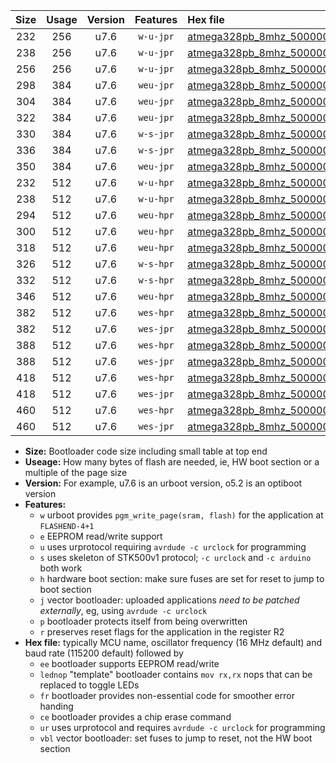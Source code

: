 |Size|Usage|Version|Features|Hex file|
|:-:|:-:|:-:|:-:|:--|
|232|256|u7.6|`w-u-jpr`|[atmega328pb_8mhz_500000bps_ur_vbl.hex](https://raw.githubusercontent.com/stefanrueger/urboot/main/bootloaders/atmega328pb/fcpu_8mhz/500000_bps/atmega328pb_8mhz_500000bps_ur_vbl.hex)|
|238|256|u7.6|`w-u-jpr`|[atmega328pb_8mhz_500000bps_lednop_ur_vbl.hex](https://raw.githubusercontent.com/stefanrueger/urboot/main/bootloaders/atmega328pb/fcpu_8mhz/500000_bps/atmega328pb_8mhz_500000bps_lednop_ur_vbl.hex)|
|256|256|u7.6|`w-u-jpr`|[atmega328pb_8mhz_500000bps_lednop_fr_ur_vbl.hex](https://raw.githubusercontent.com/stefanrueger/urboot/main/bootloaders/atmega328pb/fcpu_8mhz/500000_bps/atmega328pb_8mhz_500000bps_lednop_fr_ur_vbl.hex)|
|298|384|u7.6|`weu-jpr`|[atmega328pb_8mhz_500000bps_ee_ur_vbl.hex](https://raw.githubusercontent.com/stefanrueger/urboot/main/bootloaders/atmega328pb/fcpu_8mhz/500000_bps/atmega328pb_8mhz_500000bps_ee_ur_vbl.hex)|
|304|384|u7.6|`weu-jpr`|[atmega328pb_8mhz_500000bps_ee_lednop_ur_vbl.hex](https://raw.githubusercontent.com/stefanrueger/urboot/main/bootloaders/atmega328pb/fcpu_8mhz/500000_bps/atmega328pb_8mhz_500000bps_ee_lednop_ur_vbl.hex)|
|322|384|u7.6|`weu-jpr`|[atmega328pb_8mhz_500000bps_ee_lednop_fr_ur_vbl.hex](https://raw.githubusercontent.com/stefanrueger/urboot/main/bootloaders/atmega328pb/fcpu_8mhz/500000_bps/atmega328pb_8mhz_500000bps_ee_lednop_fr_ur_vbl.hex)|
|330|384|u7.6|`w-s-jpr`|[atmega328pb_8mhz_500000bps_vbl.hex](https://raw.githubusercontent.com/stefanrueger/urboot/main/bootloaders/atmega328pb/fcpu_8mhz/500000_bps/atmega328pb_8mhz_500000bps_vbl.hex)|
|336|384|u7.6|`w-s-jpr`|[atmega328pb_8mhz_500000bps_lednop_vbl.hex](https://raw.githubusercontent.com/stefanrueger/urboot/main/bootloaders/atmega328pb/fcpu_8mhz/500000_bps/atmega328pb_8mhz_500000bps_lednop_vbl.hex)|
|350|384|u7.6|`weu-jpr`|[atmega328pb_8mhz_500000bps_ee_lednop_fr_ce_ur_vbl.hex](https://raw.githubusercontent.com/stefanrueger/urboot/main/bootloaders/atmega328pb/fcpu_8mhz/500000_bps/atmega328pb_8mhz_500000bps_ee_lednop_fr_ce_ur_vbl.hex)|
|232|512|u7.6|`w-u-hpr`|[atmega328pb_8mhz_500000bps_ur.hex](https://raw.githubusercontent.com/stefanrueger/urboot/main/bootloaders/atmega328pb/fcpu_8mhz/500000_bps/atmega328pb_8mhz_500000bps_ur.hex)|
|238|512|u7.6|`w-u-hpr`|[atmega328pb_8mhz_500000bps_lednop_ur.hex](https://raw.githubusercontent.com/stefanrueger/urboot/main/bootloaders/atmega328pb/fcpu_8mhz/500000_bps/atmega328pb_8mhz_500000bps_lednop_ur.hex)|
|294|512|u7.6|`weu-hpr`|[atmega328pb_8mhz_500000bps_ee_ur.hex](https://raw.githubusercontent.com/stefanrueger/urboot/main/bootloaders/atmega328pb/fcpu_8mhz/500000_bps/atmega328pb_8mhz_500000bps_ee_ur.hex)|
|300|512|u7.6|`weu-hpr`|[atmega328pb_8mhz_500000bps_ee_lednop_ur.hex](https://raw.githubusercontent.com/stefanrueger/urboot/main/bootloaders/atmega328pb/fcpu_8mhz/500000_bps/atmega328pb_8mhz_500000bps_ee_lednop_ur.hex)|
|318|512|u7.6|`weu-hpr`|[atmega328pb_8mhz_500000bps_ee_lednop_fr_ur.hex](https://raw.githubusercontent.com/stefanrueger/urboot/main/bootloaders/atmega328pb/fcpu_8mhz/500000_bps/atmega328pb_8mhz_500000bps_ee_lednop_fr_ur.hex)|
|326|512|u7.6|`w-s-hpr`|[atmega328pb_8mhz_500000bps.hex](https://raw.githubusercontent.com/stefanrueger/urboot/main/bootloaders/atmega328pb/fcpu_8mhz/500000_bps/atmega328pb_8mhz_500000bps.hex)|
|332|512|u7.6|`w-s-hpr`|[atmega328pb_8mhz_500000bps_lednop.hex](https://raw.githubusercontent.com/stefanrueger/urboot/main/bootloaders/atmega328pb/fcpu_8mhz/500000_bps/atmega328pb_8mhz_500000bps_lednop.hex)|
|346|512|u7.6|`weu-hpr`|[atmega328pb_8mhz_500000bps_ee_lednop_fr_ce_ur.hex](https://raw.githubusercontent.com/stefanrueger/urboot/main/bootloaders/atmega328pb/fcpu_8mhz/500000_bps/atmega328pb_8mhz_500000bps_ee_lednop_fr_ce_ur.hex)|
|382|512|u7.6|`wes-hpr`|[atmega328pb_8mhz_500000bps_ee.hex](https://raw.githubusercontent.com/stefanrueger/urboot/main/bootloaders/atmega328pb/fcpu_8mhz/500000_bps/atmega328pb_8mhz_500000bps_ee.hex)|
|382|512|u7.6|`wes-jpr`|[atmega328pb_8mhz_500000bps_ee_vbl.hex](https://raw.githubusercontent.com/stefanrueger/urboot/main/bootloaders/atmega328pb/fcpu_8mhz/500000_bps/atmega328pb_8mhz_500000bps_ee_vbl.hex)|
|388|512|u7.6|`wes-hpr`|[atmega328pb_8mhz_500000bps_ee_lednop.hex](https://raw.githubusercontent.com/stefanrueger/urboot/main/bootloaders/atmega328pb/fcpu_8mhz/500000_bps/atmega328pb_8mhz_500000bps_ee_lednop.hex)|
|388|512|u7.6|`wes-jpr`|[atmega328pb_8mhz_500000bps_ee_lednop_vbl.hex](https://raw.githubusercontent.com/stefanrueger/urboot/main/bootloaders/atmega328pb/fcpu_8mhz/500000_bps/atmega328pb_8mhz_500000bps_ee_lednop_vbl.hex)|
|418|512|u7.6|`wes-hpr`|[atmega328pb_8mhz_500000bps_ee_lednop_fr.hex](https://raw.githubusercontent.com/stefanrueger/urboot/main/bootloaders/atmega328pb/fcpu_8mhz/500000_bps/atmega328pb_8mhz_500000bps_ee_lednop_fr.hex)|
|418|512|u7.6|`wes-jpr`|[atmega328pb_8mhz_500000bps_ee_lednop_fr_vbl.hex](https://raw.githubusercontent.com/stefanrueger/urboot/main/bootloaders/atmega328pb/fcpu_8mhz/500000_bps/atmega328pb_8mhz_500000bps_ee_lednop_fr_vbl.hex)|
|460|512|u7.6|`wes-hpr`|[atmega328pb_8mhz_500000bps_ee_lednop_fr_ce.hex](https://raw.githubusercontent.com/stefanrueger/urboot/main/bootloaders/atmega328pb/fcpu_8mhz/500000_bps/atmega328pb_8mhz_500000bps_ee_lednop_fr_ce.hex)|
|460|512|u7.6|`wes-jpr`|[atmega328pb_8mhz_500000bps_ee_lednop_fr_ce_vbl.hex](https://raw.githubusercontent.com/stefanrueger/urboot/main/bootloaders/atmega328pb/fcpu_8mhz/500000_bps/atmega328pb_8mhz_500000bps_ee_lednop_fr_ce_vbl.hex)|

- **Size:** Bootloader code size including small table at top end
- **Useage:** How many bytes of flash are needed, ie, HW boot section or a multiple of the page size
- **Version:** For example, u7.6 is an urboot version, o5.2 is an optiboot version
- **Features:**
  + `w` urboot provides `pgm_write_page(sram, flash)` for the application at `FLASHEND-4+1`
  + `e` EEPROM read/write support
  + `u` uses urprotocol requiring `avrdude -c urclock` for programming
  + `s` uses skeleton of STK500v1 protocol; `-c urclock` and `-c arduino` both work
  + `h` hardware boot section: make sure fuses are set for reset to jump to boot section
  + `j` vector bootloader: uploaded applications *need to be patched externally*, eg, using `avrdude -c urclock`
  + `p` bootloader protects itself from being overwritten
  + `r` preserves reset flags for the application in the register R2
- **Hex file:** typically MCU name, oscillator frequency (16 MHz default) and baud rate (115200 default) followed by
  + `ee` bootloader supports EEPROM read/write
  + `lednop` "template" bootloader contains `mov rx,rx` nops that can be replaced to toggle LEDs
  + `fr` bootloader provides non-essential code for smoother error handing
  + `ce` bootloader provides a chip erase command
  + `ur` uses urprotocol and requires `avrdude -c urclock` for programming
  + `vbl` vector bootloader: set fuses to jump to reset, not the HW boot section

